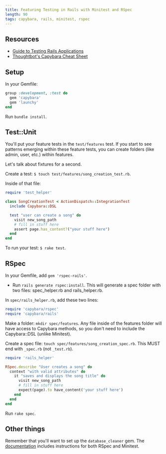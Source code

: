```yaml
---
title: Featuring Testing in Rails with Minitest and RSpec
length: 90
tags: capybara, rails, minitest, rspec
---
```


## Resources

* [Guide to Testing Rails Applications](http://guides.rubyonrails.org/testing.html)
* [Thoughtbot's Capybara Cheat Sheet](https://learn.thoughtbot.com/test-driven-rails-resources/capybara.pdf)

## Setup

In your Gemfile:

```ruby
group :development, :test do
  gem 'capybara'
  gem 'launchy'
end
```

Run `bundle install`.

## Test::Unit

You'll put your feature tests in the `test/features` test. If you start to see patterns emerging within these feature tests, you can create folders (like admin, user, etc.) within features.

Let's talk about fixtures for a second. 

Create a test: `$ touch test/features/song_creation_test.rb`.

Inside of that file:

```ruby
require 'test_helper'

class SongCreationTest < ActionDispatch::IntegrationTest
  include Capybara::DSL

  test "user can create a song" do
    visit new_song_path
    # fill in stuff here
    assert page.has_content?("your stuff here")
  end
end
```

To run your test: `$ rake test`. 

## RSpec

In your Gemfile, add `gem 'rspec-rails'`. 

* Run `rails generate rspec:install`. This will generate a spec folder with two files: spec_helper.rb and rails_helper.rb. 

In `spec/rails_helper.rb`, add these two lines:

```ruby
require 'capybara/rspec'
require 'capybara/rails'
```

Make a folder: `mkdir spec/features`. Any file inside of the features folder will have access to Capybara methods, so you don't need to include the Capybara::DSL (unlike Minitest).

Create a spec file: `touch spec/features/song_creation_spec.rb`. This MUST end with `_spec.rb` (not `_test.rb`).

```ruby
require 'rails_helper'

RSpec.describe "User creates a song" do
  context "with valid attributes" do
    it "saves and displays the song title" do
      visit new_song_path
      # fill in stuff here
      expect(page).to have_content('your stuff here')
    end
  end
end
```

Run `rake spec`. 

## Other things

Remember that you'll want to set up the `database_cleaner` gem. The [documentation](https://github.com/DatabaseCleaner/database_cleaner) includes instructions for both RSpec and Minitest. 
